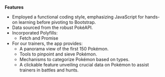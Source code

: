 

**Features**
- Employed a functional coding style, emphasizing JavaScript for hands-on learning before pivoting to Bootstrap.
- Data sourced from the robust PokéAPI.
- Incorporated Polyfills:
  - Fetch and Promise
- For our trainers, the app provides:
  - A panorama view of the first 150 Pokémon.
  - Tools to pinpoint and sieve Pokémon.
  - Mechanisms to categorize Pokémon based on types.
  - A clickable feature unveiling crucial data on Pokémon to assist trainers in battles and hunts.
